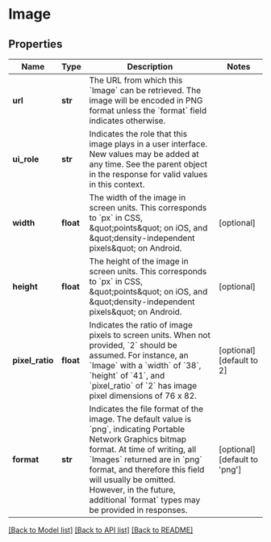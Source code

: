 # Image

## Properties
Name | Type | Description | Notes
------------ | ------------- | ------------- | -------------
**url** | **str** | The URL from which this &#x60;Image&#x60; can be retrieved. The image will be encoded in PNG format unless the &#x60;format&#x60; field indicates otherwise.  | 
**ui_role** | **str** | Indicates the role that this image plays in a user interface. New values may be added at any time. See the parent object in the response for valid values in this context.  | 
**width** | **float** | The width of the image in screen units. This corresponds to &#x60;px&#x60; in CSS, \&quot;points\&quot; on iOS, and \&quot;density-independent pixels\&quot; on Android.  | [optional] 
**height** | **float** | The height of the image in screen units. This corresponds to &#x60;px&#x60; in CSS, \&quot;points\&quot; on iOS, and \&quot;density-independent pixels\&quot; on Android.  | [optional] 
**pixel_ratio** | **float** | Indicates the ratio of image pixels to screen units. When not provided, &#x60;2&#x60; should be assumed. For instance, an &#x60;Image&#x60; with a &#x60;width&#x60; of &#x60;38&#x60;, &#x60;height&#x60; of &#x60;41&#x60;, and &#x60;pixel_ratio&#x60; of &#x60;2&#x60; has image pixel dimensions of 76 x 82.  | [optional] [default to 2]
**format** | **str** | Indicates the file format of the image. The default value is &#x60;png&#x60;, indicating Portable Network Graphics bitmap format. At time of writing, all &#x60;Images&#x60; returned are in &#x60;png&#x60; format, and therefore this field will usually be omitted. However, in the future, additional &#x60;format&#x60; types may be provided in responses.  | [optional] [default to 'png']

[[Back to Model list]](../README.md#documentation-for-models) [[Back to API list]](../README.md#documentation-for-api-endpoints) [[Back to README]](../README.md)

